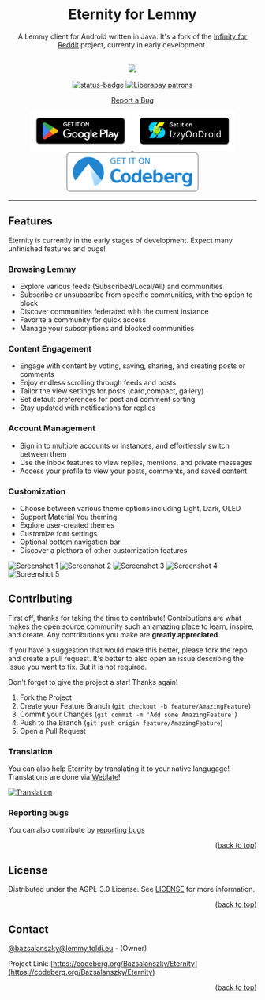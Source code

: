 <h1 align="center">
  Eternity for Lemmy
</h1>

<div align="center">

A Lemmy client for Android written in Java. It's a fork of the [Infinity for Reddit](https://github.com/Docile-Alligator/Infinity-For-Reddit) project, currenty in early development.

</div>

<br>
<div align="center">
<img src="https://codeberg.org/Bazsalanszky/Eternity/raw/branch/master/fastlane/metadata/android/en-US/images/icon.png" width=256>

[![status-badge](https://ci.codeberg.org/api/badges/12474/status.svg)](https://ci.codeberg.org/repos/12474)
[![Liberapay patrons](https://img.shields.io/liberapay/patrons/bazsalanszky)](https://liberapay.com/Bazsalanszky)

<a href="https://codeberg.org/Bazsalanszky/Eternity/issues">Report a Bug</a>

</div>

<div align="center">
<a href="https://play.google.com/store/apps/details?id=eu.toldi.infinityforlemmy">
    <img src="./.assets/google-play-badge.png" height="80">
</a>
<a href="https://apt.izzysoft.de/fdroid/index/apk/eu.toldi.infinityforlemmy">
    <img src="./.assets/IzzyOnDroid.png" height="80">
</a>
<a href="https://codeberg.org/Bazsalanszky/Eternity/releases/">
    <img src="./.assets/codeberg.png" height="80">
</a>



</div>

---

## Features

Eternity is currently in the early stages of development. Expect many unfinished features and bugs!

### Browsing Lemmy

 - Explore various feeds (Subscribed/Local/All) and communities
 - Subscribe or unsubscribe from specific communities, with the option to block
 - Discover communities federated with the current instance
 - Favorite a community for quick access
 - Manage your subscriptions and blocked communities

### Content Engagement

- Engage with content by voting, saving, sharing, and creating posts or comments
- Enjoy endless scrolling through feeds and posts
- Tailor the view settings for posts (card,compact, gallery)
- Set default preferences for post and comment sorting
- Stay updated with notifications for replies

### Account Management

- Sign in to multiple accounts or instances, and effortlessly switch between them
- Use the inbox features to view replies, mentions, and private messages
- Access your profile to view your posts, comments, and saved content

### Customization

- Choose between various theme options including Light, Dark, OLED
- Support Material You theming
- Explore user-created themes
- Customize font settings
- Optional bottom navigation bar
- Discover a plethora of other customization features

<img 
  src="https://codeberg.org/Bazsalanszky/Eternity/raw/branch/master/fastlane/metadata/android/en-US/images/phoneScreenshots/1.png" 
  alt="Screenshot 1"
  height="200" >
<img 
  src="https://codeberg.org/Bazsalanszky/Eternity/raw/branch/master/fastlane/metadata/android/en-US/images/phoneScreenshots/2.png" 
  alt="Screenshot 2"
  height="200" >
<img 
  src="https://codeberg.org/Bazsalanszky/Eternity/raw/branch/master/fastlane/metadata/android/en-US/images/phoneScreenshots/3.png" 
  alt="Screenshot 3"
  height="200" >
<img 
  src="https://codeberg.org/Bazsalanszky/Eternity/raw/branch/master/fastlane/metadata/android/en-US/images/phoneScreenshots/4.png" 
  alt="Screenshot 4"
  height="200" >
<img 
  src="https://codeberg.org/Bazsalanszky/Eternity/raw/branch/master/fastlane/metadata/android/en-US/images/phoneScreenshots/5.png" 
  alt="Screenshot 5"
  height="200" >


## Contributing

First off, thanks for taking the time to contribute! Contributions are what makes the open source community such an amazing place to learn, inspire, and create. Any contributions you make are **greatly appreciated**.

If you have a suggestion that would make this better, please fork the repo and create a pull request.
It's better to also open an issue describing the issue you want to fix. But it is not required.

Don't forget to give the project a star! Thanks again!

1. Fork the Project
2. Create your Feature Branch (`git checkout -b feature/AmazingFeature`)
3. Commit your Changes (`git commit -m 'Add some AmazingFeature'`)
4. Push to the Branch (`git push origin feature/AmazingFeature`)
5. Open a Pull Request

### Translation

You can also help Eternity by translating it to your native langugage! Translations are done via [Weblate](https://translate.codeberg.org/projects/infinity-for-lemmy/app/)!

[![Translation](https://translate.codeberg.org/widgets/infinity-for-lemmy/-/app/multi-auto.svg)](https://translate.codeberg.org/engage/Eternity/)

### Reporting bugs

You can also contribute by [reporting bugs](https://codeberg.org/Bazsalanszky/Eternity/issues)

<p align="right">(<a href="#top">back to top</a>)</p>

## License

Distributed under the AGPL-3.0 License. See <a href="https://codeberg.org/Bazsalanszky/Eternity/src/branch/master/LICENSE">LICENSE</a> for more information.

<p align="right">(<a href="#top">back to top</a>)</p>

## Contact

[@bazsalanszky@lemmy.toldi.eu](https://lemmy.toldi.eu/u/bazsalanszky) - (Owner)

Project Link: [https://codeberg.org/Bazsalanszky/Eternity](https://codeberg.org/Bazsalanszky/Eternity)

<p align="right">(<a href="#top">back to top</a>)</p>
